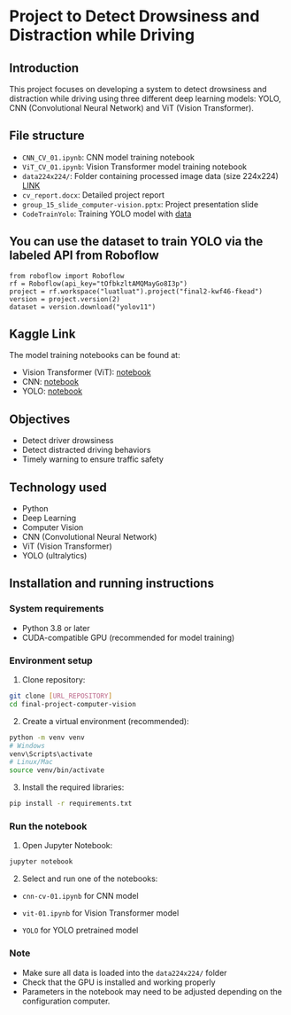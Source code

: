 # Project to Detect Drowsiness and Distraction while Driving

## Introduction
This project focuses on developing a system to detect drowsiness and distraction while driving using three different deep learning models: YOLO, CNN (Convolutional Neural Network) and ViT (Vision Transformer).

## File structure
- `CNN_CV_01.ipynb`: CNN model training notebook
- `ViT_CV_01.ipynb`: Vision Transformer model training notebook
- `data224x224/`: Folder containing processed image data (size 224x224) [LINK](https://www.kaggle.com/datasets/nguyenluatdev/computer-vision-data224x224)
- `cv_report.docx`: Detailed project report
- `group_15_slide_computer-vision.pptx`: Project presentation slide
- `CodeTrainYolo`: Training YOLO model with [data](https://www.kaggle.com/datasets/nguyenluatdev/data-computer-vision)

## You can use the dataset to train YOLO via the labeled API from Roboflow
```
from roboflow import Roboflow
rf = Roboflow(api_key="tOfbkzltAMQMayGo8I3p")
project = rf.workspace("luatluat").project("final2-kwf46-fkead")
version = project.version(2)
dataset = version.download("yolov11")
```

## Kaggle Link
The model training notebooks can be found at:
- Vision Transformer (ViT): [notebook](https://www.kaggle.com/code/ngctnhong/vit-01)
- CNN: [notebook](https://www.kaggle.com/code/ngctnhong/cnn-cv-01)
- YOLO: [notebook](https://colab.research.google.com/drive/1FHDNQxvbh8P5Oj6rV6-kSXyojLdgtNHP?usp=sharing)

## Objectives
- Detect driver drowsiness
- Detect distracted driving behaviors
- Timely warning to ensure traffic safety

## Technology used
- Python
- Deep Learning
- Computer Vision
- CNN (Convolutional Neural Network)
- ViT (Vision Transformer)
- YOLO (ultralytics)

## Installation and running instructions

### System requirements
- Python 3.8 or later
- CUDA-compatible GPU (recommended for model training)

### Environment setup
1. Clone repository:
```bash
git clone [URL_REPOSITORY]
cd final-project-computer-vision
```

2. Create a virtual environment (recommended):
```bash
python -m venv venv
# Windows
venv\Scripts\activate
# Linux/Mac
source venv/bin/activate
```

3. Install the required libraries:
```bash
pip install -r requirements.txt
```

### Run the notebook
1. Open Jupyter Notebook:
```bash
jupyter notebook
```

2. Select and run one of the notebooks:

- `cnn-cv-01.ipynb` for CNN model

- `vit-01.ipynb` for Vision Transformer model

- `YOLO` for YOLO pretrained model

### Note
- Make sure all data is loaded into the `data224x224/` folder
- Check that the GPU is installed and working properly
- Parameters in the notebook may need to be adjusted depending on the configuration computer.